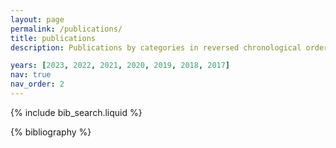 ```yaml
---
layout: page
permalink: /publications/
title: publications
description: Publications by categories in reversed chronological order. * denotes equal contribution.

years: [2023, 2022, 2021, 2020, 2019, 2018, 2017]
nav: true
nav_order: 2
---
```


<!-- _pages/publications.md -->

<!-- Bibsearch Feature -->

{% include bib_search.liquid %}

<div class="publications">

{% bibliography %}

</div>
